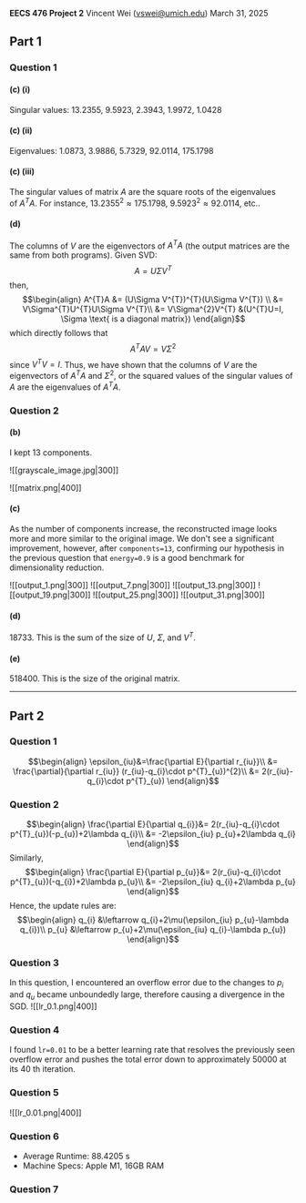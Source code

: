 **EECS 476 Project 2**
Vincent Wei ([vswei@umich.edu](mailto:vswei@umich.edu))
March 31, 2025 

## Part 1
### Question 1
#### (c) (i)
Singular values: $13.2355$, $9.5923$, $2.3943$, $1.9972$, $1.0428$

#### (c) (ii)
Eigenvalues: $1.0873$, $3.9886$, $5.7329$, $92.0114$, $175.1798$

#### (c) (iii)
The singular values of matrix $A$ are the square roots of the eigenvalues of $A^{T}A$. For instance, $13.2355^{2} \approx 175.1798$, $9.5923^{2} \approx 92.0114$, etc..

#### (d)
The columns of $V$ are the eigenvectors of $A^{T}A$ (the output matrices are the same from both programs). Given SVD: $$A=U\Sigma V^{T}$$ then, $$\begin{align}
A^{T}A &= (U\Sigma V^{T})^{T}(U\Sigma V^{T}) \\
&= V\Sigma^{T}U^{T}U\Sigma V^{T}\\
&= V\Sigma^{2}V^{T} &(U^{T}U=I, \Sigma \text{ is a diagonal matrix})
\end{align}$$ which directly follows that $$A^{T}AV=V\Sigma^{2}$$ since $V^{T}V=I$. Thus, we have shown that the columns of $V$ are the eigenvectors of $A^{T}A$ and $\Sigma^{2}$, or the squared values of the singular values of $A$ are the eigenvalues of $A^{T}A$.

### Question 2
#### (b)
I kept 13 components. 

![[grayscale_image.jpg|300]] 

![[matrix.png|400]]

#### (c)
As the number of components increase, the reconstructed image looks more and more similar to the original image. We don't see a significant improvement, however, after `components=13`, confirming our hypothesis in the previous question that `energy=0.9` is a good benchmark for dimensionality reduction.

![[output_1.png|300]]
![[output_7.png|300]]
![[output_13.png|300]]
![[output_19.png|300]]
![[output_25.png|300]]
![[output_31.png|300]]

#### (d)
$18733$. This is the sum of the size of $U$, $\Sigma$, and $V^{T}$.

#### (e)
$518400$. This is the size of the original matrix.

---
## Part 2
### Question 1
$$\begin{align}
\epsilon_{iu}&=\frac{\partial E}{\partial r_{iu}}\\
&= \frac{\partial}{\partial r_{iu}} (r_{iu}-q_{i}\cdot p^{T}_{u})^{2}\\
&= 2(r_{iu}-q_{i}\cdot p^{T}_{u})
\end{align}$$

### Question 2
$$\begin{align}
\frac{\partial E}{\partial q_{i}}&= 2(r_{iu}-q_{i}\cdot p^{T}_{u})(-p_{u})+2\lambda q_{i}\\
&= -2\epsilon_{iu} p_{u}+2\lambda q_{i}
\end{align}$$
Similarly, $$\begin{align}
\frac{\partial E}{\partial p_{u}}&= 2(r_{iu}-q_{i}\cdot p^{T}_{u})(-q_{i})+2\lambda p_{u}\\
&= -2\epsilon_{iu} q_{i}+2\lambda p_{u}
\end{align}$$ Hence, the update rules are: $$\begin{align}
q_{i} &\leftarrow q_{i}+2\mu(\epsilon_{iu} p_{u}-\lambda q_{i})\\
p_{u} &\leftarrow p_{u}+2\mu(\epsilon_{iu} q_{i}-\lambda p_{u})
\end{align}$$

### Question 3
In this question, I encountered an overflow error due to the changes to $p_{i}$ and $q_{u}$ became unboundedly large, therefore causing a divergence in the SGD. 
![[lr_0.1.png|400]]
### Question 4
I found `lr=0.01` to be a better learning rate that resolves the previously seen overflow error and pushes the total error down to approximately $50000$ at its $40$ th iteration.

### Question 5
![[lr_0.01.png|400]]

### Question 6
- Average Runtime: $88.4205$ s
- Machine Specs: Apple M1, 16GB RAM

### Question 7
